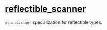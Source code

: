 # [reflectible_scanner](reflectible_scanner.hpp)

`scn::scanner` specialization for reflectible types.